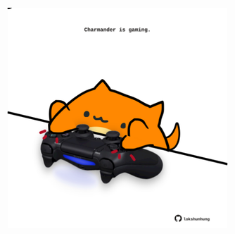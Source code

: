 <!-- built at 04/02/2023, 06:01:05 UTC -->
<p align="center">
  <img width="500" height="500" src="./ReadmeImage.svg">
</p>

